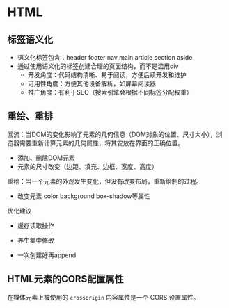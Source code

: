 # HTML
## 标签语义化

- 语义化标签包含：header  footer nav main article section aside 
- 通过使用语义化的标签创建合理的页面结构，而不是滥用div
  - 开发角度：代码结构清晰、易于阅读，方便后续开发和维护
  - 可用性角度：方便其他设备解析，如屏幕阅读器
  - 推广角度：有利于SEO（搜索引擎会根据不同标签分配权重）

## 重绘、重排

回流：当DOM的变化影响了元素的几何信息（DOM对象的位置、尺寸大小），浏览器需要重新计算元素的几何属性，将其安放在界面的正确位置。

- 添加、删除DOM元素
- 元素的尺寸改变（边距、填充、边框、宽度、高度）

重绘：当一个元素的外观发生变化，但没有改变布局，重新绘制的过程。

- 改变元素 color background box-shadow等属性

优化建议

- 缓存读取操作
- 养生集中修改

- 一次创建好再append



## HTML元素的CORS配置属性

在媒体元素上被使用的 `crossorigin` 内容属性是一个 CORS 设置属性。
  

